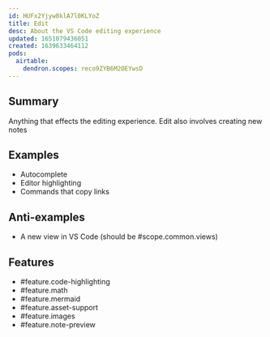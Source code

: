 ```yaml
---
id: HUFx2Yjyw8klA7l0KLYoZ
title: Edit
desc: About the VS Code editing experience
updated: 1651079436051
created: 1639633464112
pods:
  airtable:
    dendron.scopes: reco9ZYB6M2OEYwsD
---
```


## Summary

Anything that effects the editing experience. Edit also involves creating new notes

## Examples
- Autocomplete
- Editor highlighting
- Commands that copy links 

## Anti-examples

- A new view in VS Code (should be #scope.common.views)


## Features

- #feature.code-highlighting
- #feature.math
- #feature.mermaid
- #feature.asset-support
- #feature.images
- #feature.note-preview
